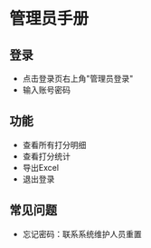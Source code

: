 # 管理员手册

## 登录
- 点击登录页右上角"管理员登录"
- 输入账号密码

## 功能
- 查看所有打分明细
- 查看打分统计
- 导出Excel
- 退出登录

## 常见问题
- 忘记密码：联系系统维护人员重置 